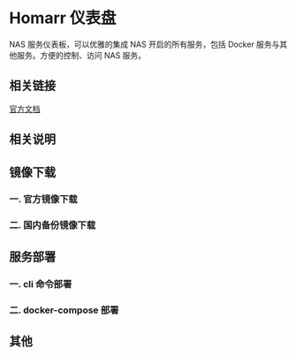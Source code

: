 # Homarr 仪表盘

NAS 服务仪表板，可以优雅的集成 NAS 开启的所有服务，包括 Docker 服务与其他服务。方便的控制、访问 NAS 服务。

## 相关链接

[官方文档](https://homarr.dev/)

## 相关说明

## 镜像下载

### 一. 官方镜像下载

### 二. 国内备份镜像下载

## 服务部署

### 一. cli 命令部署

### 二. docker-compose 部署

## 其他
